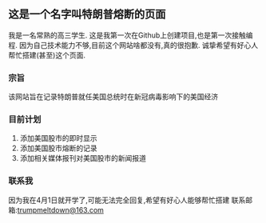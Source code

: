 ## 这是一个名字叫特朗普熔断的页面
我是一名常熟的高三学生.
这是我第一次在Github上创建项目,也是第一次接触编程.
因为自己技术能力不够,目前这个网站啥都没有,真的很抱歉.
诚挚希望有好心人帮忙搭建(甚至)这个页面.
### 宗旨
该网站旨在记录特朗普就任美国总统时在新冠病毒影响下的美国经济
### 目前计划
1. 添加美国股市的即时显示
2. 添加美国股市熔断的记录
3. 添加相关媒体报刊对美国股市的新闻报道
### 联系我
因为我在4月1日就开学了,可能无法完全回复,希望有好心人能够帮忙搭建
联系邮箱:trumpmeltdown@163.com
